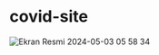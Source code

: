 # covid-site
![Ekran Resmi 2024-05-03 05 58 34](https://github.com/SudeDalyan/covid-site/assets/64406311/7b94c906-44d6-4220-a0d6-de9e32342a9d)
